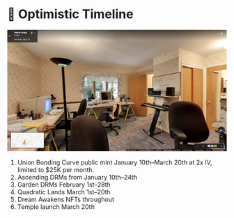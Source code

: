# 🌠 Optimistic Timeline

!["Working with the garage door open"](<../../.gitbook/assets/image (1).png>)

1. Union Bonding Curve public mint January 10th–March 20th at 2x IV, limited to $25K per month.
2. Ascending DRMs from January 10th–24th
3. Garden DRMs February 1st–28th
4. Quadratic Lands March 1st–20th
5. Dream Awakens NFTs throughout
6. Temple launch March 20th
